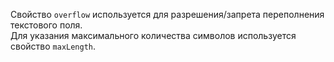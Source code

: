 Свойство `overflow` используется для разрешения/запрета переполнения текстового поля.
<br/>
Для указания максимального количества символов используется свойство `maxLength`.